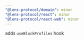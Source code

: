 ```yaml
---
"@lens-protocol/domain": minor
"@lens-protocol/react": minor
"@lens-protocol/react-web": minor
---
```


adds `useBlockProfiles` hook
